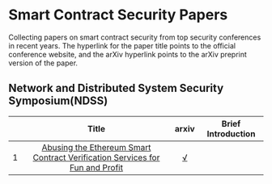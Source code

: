 # Smart Contract Security Papers
Collecting papers on smart contract security from top security conferences in recent years.
The hyperlink for the paper title points to the official conference website, and the arXiv hyperlink points to the arXiv preprint version of the paper.

## Network and Distributed System Security Symposium(NDSS)
||Title|arxiv|Brief Introduction|
|:--|:--:|:--:|:--:|
|1|[Abusing the Ethereum Smart Contract Verification Services for Fun and Profit](https://www.ndss-symposium.org/ndss-paper/abusing-the-ethereum-smart-contract-verification-services-for-fun-and-profit/)|[√](https://arxiv.org/abs/2307.00549)||

